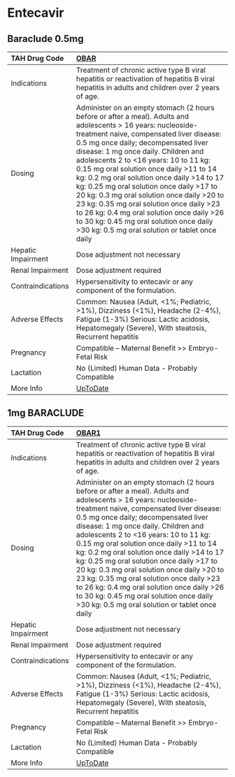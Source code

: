 # Entecavir

## Baraclude 0.5mg

| TAH Drug Code      | [OBAR](https://www.tahsda.org.tw/drugs/hissearch.php?drug_code=OBAR)                                                                                                                                                                                                                                                                                                                                                                                                                                                                                                                                                                                        |
|:-------------------|:------------------------------------------------------------------------------------------------------------------------------------------------------------------------------------------------------------------------------------------------------------------------------------------------------------------------------------------------------------------------------------------------------------------------------------------------------------------------------------------------------------------------------------------------------------------------------------------------------------------------------------------------------------|
| Indications        | Treatment of chronic active type B viral hepatitis or reactivation of hepatitis B viral hepatitis in adults and children over 2 years of age.                                                                                                                                                                                                                                                                                                                                                                                                                                                                                                               |
| Dosing             | Administer on an empty stomach (2 hours before or after a meal). Adults and adolescents > 16 years: nucleoside-treatment naive, compensated liver disease: 0.5 mg once daily; decompensated liver disease: 1 mg once daily. Children and adolescents 2 to <16 years: 10 to 11 kg: 0.15 mg oral solution once daily >11 to 14 kg: 0.2 mg oral solution once daily >14 to 17 kg: 0.25 mg oral solution once daily >17 to 20 kg: 0.3 mg oral solution once daily >20 to 23 kg: 0.35 mg oral solution once daily >23 to 26 kg: 0.4 mg oral solution once daily >26 to 30 kg: 0.45 mg oral solution once daily >30 kg: 0.5 mg oral solution or tablet once daily |
| Hepatic Impairment | Dose adjustment not necessary                                                                                                                                                                                                                                                                                                                                                                                                                                                                                                                                                                                                                               |
| Renal Impairment   | Dose adjustment required                                                                                                                                                                                                                                                                                                                                                                                                                                                                                                                                                                                                                                    |
| Contraindications  | Hypersensitivity to entecavir or any component of the formulation.                                                                                                                                                                                                                                                                                                                                                                                                                                                                                                                                                                                          |
| Adverse Effects    | Common: Nausea (Adult, <1%; Pediatric, >1%), Dizziness (<1%), Headache (2-4%), Fatigue (1-3%) Serious: Lactic acidosis, Hepatomegaly (Severe), With steatosis, Recurrent hepatitis                                                                                                                                                                                                                                                                                                                                                                                                                                                                          |
| Pregnancy          | Compatible – Maternal Benefit >> Embryo-Fetal Risk                                                                                                                                                                                                                                                                                                                                                                                                                                                                                                                                                                                                          |
| Lactation          | No (Limited) Human Data - Probably Compatible                                                                                                                                                                                                                                                                                                                                                                                                                                                                                                                                                                                                               |
| More Info          | [UpToDate](https://www.uptodate.com/contents/entecavir-drug-information)                                                                                                                                                                                                                                                                                                                                                                                                                                                                                                                                                                                    |

## 1mg BARACLUDE

| TAH Drug Code      | [OBAR1](https://www.tahsda.org.tw/drugs/hissearch.php?drug_code=OBAR1)                                                                                                                                                                                                                                                                                                                                                                                                                                                                                                                                                                                      |
|:-------------------|:------------------------------------------------------------------------------------------------------------------------------------------------------------------------------------------------------------------------------------------------------------------------------------------------------------------------------------------------------------------------------------------------------------------------------------------------------------------------------------------------------------------------------------------------------------------------------------------------------------------------------------------------------------|
| Indications        | Treatment of chronic active type B viral hepatitis or reactivation of hepatitis B viral hepatitis in adults and children over 2 years of age.                                                                                                                                                                                                                                                                                                                                                                                                                                                                                                               |
| Dosing             | Administer on an empty stomach (2 hours before or after a meal). Adults and adolescents > 16 years: nucleoside-treatment naive, compensated liver disease: 0.5 mg once daily; decompensated liver disease: 1 mg once daily. Children and adolescents 2 to <16 years: 10 to 11 kg: 0.15 mg oral solution once daily >11 to 14 kg: 0.2 mg oral solution once daily >14 to 17 kg: 0.25 mg oral solution once daily >17 to 20 kg: 0.3 mg oral solution once daily >20 to 23 kg: 0.35 mg oral solution once daily >23 to 26 kg: 0.4 mg oral solution once daily >26 to 30 kg: 0.45 mg oral solution once daily >30 kg: 0.5 mg oral solution or tablet once daily |
| Hepatic Impairment | Dose adjustment not necessary                                                                                                                                                                                                                                                                                                                                                                                                                                                                                                                                                                                                                               |
| Renal Impairment   | Dose adjustment required                                                                                                                                                                                                                                                                                                                                                                                                                                                                                                                                                                                                                                    |
| Contraindications  | Hypersensitivity to entecavir or any component of the formulation.                                                                                                                                                                                                                                                                                                                                                                                                                                                                                                                                                                                          |
| Adverse Effects    | Common: Nausea (Adult, <1%; Pediatric, >1%), Dizziness (<1%), Headache (2-4%), Fatigue (1-3%) Serious: Lactic acidosis, Hepatomegaly (Severe), With steatosis, Recurrent hepatitis                                                                                                                                                                                                                                                                                                                                                                                                                                                                          |
| Pregnancy          | Compatible – Maternal Benefit >> Embryo-Fetal Risk                                                                                                                                                                                                                                                                                                                                                                                                                                                                                                                                                                                                          |
| Lactation          | No (Limited) Human Data - Probably Compatible                                                                                                                                                                                                                                                                                                                                                                                                                                                                                                                                                                                                               |
| More Info          | [UpToDate](https://www.uptodate.com/contents/entecavir-drug-information)                                                                                                                                                                                                                                                                                                                                                                                                                                                                                                                                                                                    |

